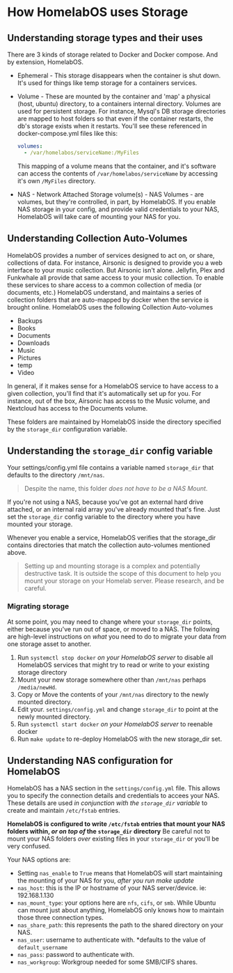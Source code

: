 # How HomelabOS uses Storage

## Understanding storage types and their uses

There are 3 kinds of storage related to Docker and Docker compose. And by extension, HomelabOS.

- Ephemeral - This storage disappears when the container is shut down. It's used for things like temp storage for a containers services.

- Volume - These are mounted by the container and 'map' a physical (host, ubuntu) directory, to a containers internal directory. Volumes are used for persistent storage. For instance, Mysql's DB storage directories are mapped to host folders so that even if the container restarts, the db's storage exists when it restarts. You'll see these referenced in docker-compose.yml files like this:

  ```yml
  volumes:
    - /var/homelabos/serviceName:/MyFiles
  ```

  This mapping of a volume means that the container, and it's software can access the contents of `/var/homelabos/serviceName` by accessing it's own `/MyFiles` directory.

- NAS - Network Attached Storage volume(s) - NAS Volumes - are volumes, but they're controlled, in part, by HomelabOS. If you enable NAS storage in your config, and provide valid credentials to your NAS, HomelabOS will take care of mounting your NAS for you.

## Understanding Collection Auto-Volumes

HomelabOS provides a number of services designed to act on, or share, collections of data. For instance, Airsonic is designed to provide you a web interface to your music collection. But Airsonic isn't alone. Jellyfin, Plex and Funkwhale all provide that same access to your music collection. To enable these services to share access to a common collection of media (or documents, etc.) HomelabOS understand, and maintains a series of collection folders that are auto-mapped by docker when the service is brought online. HomelabOS uses the following Collection Auto-volumes

- Backups
- Books
- Documents
- Downloads
- Music
- Pictures
- temp
- Video

In general, if it makes sense for a HomelabOS service to have access to a given collection, you'll find that it's automatically set up for you. For instance, out of the box, Airsonic has access to the Music volume, and Nextcloud has access to the Documents volume.

These folders are maintained by HomelabOS inside the directory specified by the `storage_dir` configuration variable.

## Understanding the `storage_dir` config variable

Your settings/config.yml file contains a variable named `storage_dir` that defaults to the directory `/mnt/nas`.

> Despite the name, this folder _does not have to be a NAS Mount_.

If you're not using a NAS, because you've got an external hard drive attached, or an internal raid array you've already mounted that's fine. Just set the `storage_dir` config variable to the directory where you have mounted your storage.

Whenever you enable a service, HomelabOS verifies that the storage_dir contains directories that match the collection auto-volumes mentioned above.

> Setting up and mounting storage is a complex and potentially destructive task. It is outside the scope of this document to help you mount your storage on your Homelab server. Please research, and be careful.

### Migrating storage

At some point, you may need to change where your `storage_dir` points, either because you've run out of space, or moved to a NAS. The following are high-level instructions on _what_ you need to do to migrate your data from one storage asset to another.

1. Run `systemctl stop docker` _on your HomelabOS server_ to disable all HomelabOS services that might try to read or write to your existing storage directory
2. Mount your new storage somewhere other than `/mnt/nas` perhaps `/media/newHd`.
3. Copy or Move the contents of your `/mnt/nas` directory to the newly mounted directory.
4. Edit your. `settings/config.yml` and change `storage_dir` to point at the newly mounted directory.
5. Run `systemctl start docker` _on your HomelabOS server_ to reenable docker
6. Run `make update` to re-deploy HomelabOS with the new storage_dir set.

## Understanding NAS configuration for HomelabOS

HomelabOS has a NAS section in the `settings/config.yml` file. This allows you to specify the connection details and credentials to accees your NAS. These details are used _in conjunction with the `storage_dir` variable_ to create and maintain `/etc/fstab` entries.

**HomelabOS is configured to write `/etc/fstab` entries that mount your NAS folders within, _or on top of_ the `storage_dir` directory** Be careful not to mount your NAS folders _over_ existing files in your `storage_dir` or you'll be very confused.

Your NAS options are:

- Setting `nas_enable` to `True` means that HomelabOS will start maintaining the mounting of your NAS for you, _after you run make update_
- `nas_host`: this is the IP or hostname of your NAS server/device. ie: 192.168.1.130
- `nas_mount_type`: your options here are `nfs`, `cifs`, or `smb`. While Ubuntu can mount just about anything, HomelabOS only knows how to maintain those three connection types.
- `nas_share_path`: this represents the path to the shared directory on your NAS.
- `nas_user`: username to authenticate with. \*defaults to the value of `default_username`
- `nas_pass`: password to authenticate with.
- `nas_workgroup`: Workgroup needed for some SMB/CIFS shares.
